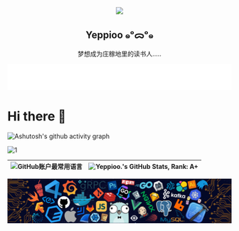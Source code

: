 <p align="center">
  <img width="148" src="https://avatars.githubusercontent.com/u/216249693?v=4">
  <h2 align="center">Yeppioo ๑ᵒᯅᵒ๑</h2>
  <p align="center">梦想成为庄稼地里的读书人.....</p>
</p>

<div align="center">
    <a href="https://Yeppioo.vip/">
    <img src="./w.svg" alt="Typing SVG" />
    </a>
</div>

# Hi there 👋

![Ashutosh's github activity graph](https://github-readme-activity-graph.vercel.app/graph?username=Yeppioo)

![1](http://api.yeppioo.vip/api/github/wall?username=Yeppioo&zoom=100)

| ![GitHub账户最常用语言](https://github-stats.ubrong.com/api/top-langs/?username=Yeppioo&layout=compact&theme=light) | ![Yeppioo.'s GitHub Stats, Rank: A+](https://github-stats.ubrong.com/api?username=Yeppioo&show_icons=true&theme=light) |
| ------------------------------------------------------------------------------------------------------------------ | ----------------------------------------------------------------------------------------------------------------- |

<img src="./header_.png" alt="Typing SVG" />
